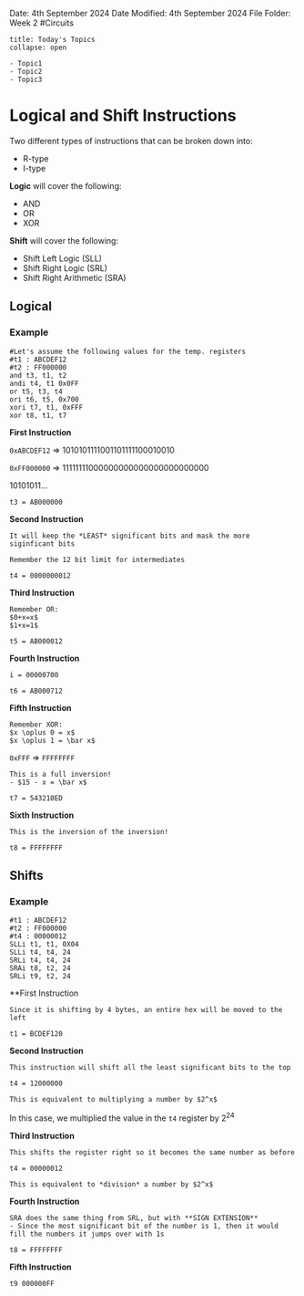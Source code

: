 Date: 4th September 2024
Date Modified: 4th September 2024
File Folder: Week 2
#Circuits

```ad-abstract
title: Today's Topics
collapse: open

- Topic1
- Topic2
- Topic3

```

# Logical and Shift Instructions

Two different types of instructions that can be broken down into:
- R-type
- I-type

**Logic** will cover the following:
- AND
- OR
- XOR

**Shift** will cover the following:
- Shift Left Logic (SLL)
- Shift Right Logic (SRL)
- Shift Right Arithmetic (SRA)

## Logical

### Example

```
#Let's assume the following values for the temp. registers
#t1 : ABCDEF12
#t2 : FF000000
and t3, t1, t2
andi t4, t1 0x0FF
or t5, t3, t4
ori t6, t5, 0x700
xori t7, t1, 0xFFF
xor t8, t1, t7
```

**First Instruction**

`0xABCDEF12` $\Rightarrow$ 1010101111001101111100010010

`0xFF000000` $\Rightarrow$ 11111111000000000000000000000000

10101011…

`t3 = AB000000`

**Second Instruction**

```ad-important
It will keep the *LEAST* significant bits and mask the more siginficant bits
```

```ad-warning
Remember the 12 bit limit for intermediates
```

`t4 = 0000000012`

**Third Instruction**

```ad-note
Remember OR:
$0+x=x$
$1+x=1$
```

`t5 = AB000012`

**Fourth Instruction**

`i = 00000700`

`t6 = AB000712`

**Fifth Instruction**

```ad-note
Remember XOR:
$x \oplus 0 = x$
$x \oplus 1 = \bar x$
```

`0xFFF` $\Rightarrow$ `FFFFFFFF`

```ad-important
This is a full inversion!
- $15 - x = \bar x$
```

`t7 = 543210ED`

**Sixth Instruction**

```ad-note
This is the inversion of the inversion!
```

`t8 = FFFFFFFF`

## Shifts

### Example

```
#t1 : ABCDEF12
#t2 : FF000000
#t4 : 00000012
SLLi t1, t1, 0X04
SLLi t4, t4, 24
SRLi t4, t4, 24
SRAi t8, t2, 24
SRLi t9, t2, 24
```

**First Instruction

```ad-note
Since it is shifting by 4 bytes, an entire hex will be moved to the left
```

`t1 = BCDEF120`

**Second Instruction**

```ad-note
This instruction will shift all the least significant bits to the top
```

`t4 = 12000000`

```ad-important
This is equivalent to multiplying a number by $2^x$
```

In this case, we multiplied the value in the `t4` register by $2^{24}$

**Third Instruction**

```ad-note
This shifts the register right so it becomes the same number as before
```

`t4 = 00000012`

```ad-important
This is equivalent to *division* a number by $2^x$
```

**Fourth Instruction**

```ad-warning
SRA does the same thing from SRL, but with **SIGN EXTENSION**
- Since the most significant bit of the number is 1, then it would fill the numbers it jumps over with 1s
```

`t8 = FFFFFFFF`

**Fifth Instruction**

`t9 000000FF`






